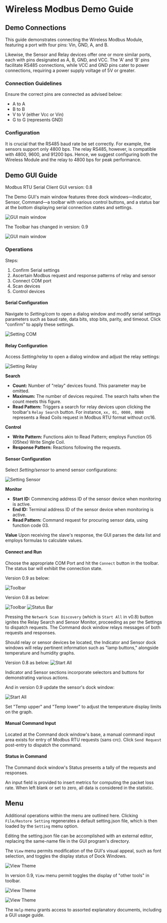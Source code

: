 # Wireless Modbus Demo Guide

## Demo Connections
This guide demonstrates connecting the Wireless Modbus Module, featuring a port with four pins: Vin, GND, A, and B.

Likewise, the Sensor and Relay devices offer one or more similar ports, each with pins designated as A, B, GND, and VCC. The 'A' and 'B' pins facilitate RS485 connections, while VCC and GND pins cater to power connections, requiring a power supply voltage of 5V or greater.

### Connection Guidelines
Ensure the correct pins are connected as advised below:
- A to A
- B to B
- V to V (either Vcc or Vin)
- G to G (represents GND)

### Configuration
It is crucial that the RS485 baud rate be set correctly. For example, the sensors support only 4800 bps. The relay RS485, however, is compatible with 4800, 9600, and 91200 bps. Hence, we suggest configuring both the Wireless Module and the relay to 4800 bps for peak performance.

## Demo GUI Guide
Modbus RTU Serial Client GUI version: 0.8

The Demo GUI's main window features three dock windows—Indicator, Sensor, Command—a toolbar with various control buttons, and a status bar at the bottom displaying serial connection states and settings.

![GUI main window](/images/solution/Modbus/gui/gui_main.png)

The Toolbar has changed in version: 0.9

![GUI main window](/images/solution/Modbus/gui/toolbar_v09.png)


### Operations
Steps:
1. Confirm Serial settings
2. Ascertain Modbus request and response patterns of relay and sensor
3. Connect COM port
4. Scan devices
5. Control devices

#### Serial Configuration
Navigate to *Setting/com* to open a dialog window and modify serial settings parameters such as baud rate, data bits, stop bits, parity, and timeout. Click "confirm" to apply these settings.

![Setting COM](/images/solution/Modbus/gui/menu_setting_com.png)

#### Relay Configuration
Access *Setting/relay* to open a dialog window and adjust the relay settings:

![Setting Relay](/images/solution/Modbus/gui/menu_setting_relay.png)

**Search**
- **Count:** Number of "relay" devices found. This parameter may be omitted.
- **Maximum:** The number of devices required. The search halts when the count meets this figure.
- **Read Pattern:** Triggers a search for relay devices upon clicking the toolbar's `Relay Search` button. For instance, `xx, 01, 0000, 0008` represents a Read Coils request in Modbus RTU format without crc16.

**Control**
- **Write Pattern:** Functions akin to Read Pattern; employs Function 05 (05hex) Write Single Coil.
- **Response Pattern:** Reactions following the requests.

#### Sensor Configuration
Select *Setting/sensor* to amend sensor configurations:

![Setting Sensor](/images/solution/Modbus/gui/menu_setting_sensor.png)

**Monitor**
- **Start ID:** Commencing address ID of the sensor device when monitoring is active.
- **End ID:** Terminal address ID of the sensor device when monitoring is active.
- **Read Pattern:** Command request for procuring sensor data, using function code 03.

**Value**
Upon receiving the slave's response, the GUI parses the data list and employs formulas to calculate values.

#### Connect and Run
Choose the appropriate COM Port and hit the `Connect` button in the toolbar. The status bar will exhibit the connection state.

Version 0.9 as below:

![Toolbar](/images/solution/Modbus/gui/toolbar_v09_default.png)


Version 0.8 as below:

![Toolbar](/images/solution/Modbus/gui/toolbar.png)
![Status Bar](/images/solution/Modbus/gui/statusbar.png)

Pressing the `Network Scan Discovery` (which is `Start All` in v0.8) button ignites the Relay Search and Sensor Monitor, proceeding as per the Settings to dispatch requests. The Command dock window relays messages of both requests and responses.

Should relay or sensor devices be located, the Indicator and Sensor dock windows will relay pertinent information such as "lamp buttons," alongside temperature and humidity graphs.

Version 0.8 as below:
![Start All](/images/solution/Modbus/gui/start_all.png)

Indicator and Sensor sections incorporate selectors and buttons for demonstrating various actions.

And in version 0.9 update the sensor's dock window:

![Start All](/images/solution/Modbus/gui/gui_sensor_v09.png)

Set "Temp upper" and "Temp lower" to adjust the temperature display limits on the graph.


#### Manual Command Input
Located at the Command dock window's base, a manual command input area exists for entry of Modbus RTU requests (sans crc). Click `Send Request` post-entry to dispatch the command.

#### Status in Command
The Command dock window's Status presents a tally of the requests and responses.

An input field is provided to insert metrics for computing the packet loss rate. When left blank or set to zero, all data is considered in the statistic.

## Menu
Additional operations within the menu are outlined here. Clicking `File/Restore Setting` regenerates a default setting.json file, which is then loaded by the `Setting` menu option.

Editing the setting.json file can be accomplished with an external editor, replacing the same-name file in the GUI program's directory.

The `View` menu permits modification of the GUI's visual appeal, such as font selection, and toggles the display status of Dock Windows.

![View Theme](/images/solution/Modbus/gui/menu_view_theme.png)

In version 0.9, `View` menu permit toggles the display of "other tools" in toolbar.

![View Theme](/images/solution/Modbus/gui/menu_view_v09_other_tools.png)


![View Theme](/images/solution/Modbus/gui/toolbar_v09_other_tools.png)


The `Help` menu grants access to assorted explanatory documents, including a GUI usage guide.